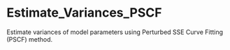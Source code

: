 # Estimate_Variances_PSCF
Estimate variances of model parameters using Perturbed SSE Curve Fitting (PSCF) method.
